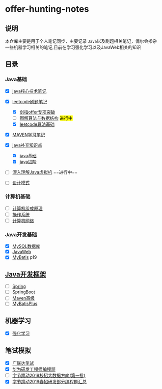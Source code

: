 # offer-hunting-notes

## 说明

本仓库主要是用于个人笔记同步，主要记录 `Java`以及刷题相关笔记，偶尔会掺杂一些机器学习相关的笔记,目前在学习强化学习以及JavaWeb相关的知识

## 目录

### Java基础

- [x] [java核心技术笔记](java核心技术笔记/README.md)
- [x] [leetcode刷题笔记](leetcode/README.md)
  
  - [x] [剑指offer专项突破](leetcode/剑指Offer专项突击版/README.md)
  - [ ] [图解算法与数据结构](leetcode/图解算法与数据结构/README.md) <mark>进行中</mark>
  - [x] [leetcode算法基础](leetcode/leetcode算法基础/README.md)
- [x] [MAVEN学习笔记](maven/README.md)
- [x] [java补充知识点](java补充知识点/README.md)
  - [x] [java基础](java补充知识点/Java基础.md)
  - [x] [java进阶](java补充知识点/Java进阶.md)
- [ ] [深入理解Java虚拟机](深入理解Java虚拟机/README.md) ==进行中==
- [ ] [设计模式](设计模式/README.md)

### 计算机基础

- [ ] [计算机组成原理](计算机组成原理/README.md)
- [ ] [操作系统](操作系统/README.md)
- [ ] [计算机网络](计算机网络/README.md)

### Java开发基础

- [x] [MySQL数据库](数据库/MySQL/README.md)
- [x] [JavaWeb](JavaWeb/README.md) 
- [x] [MyBatis](MyBatis/MyBatis笔记.md) p19

## [Java开发框架](SSM/README.md)

- [ ] [Spring](SSM/Spring.md)
- [ ] [SpringBoot](SSM/SprintBoot.md)
- [ ] [Maven高级]()
- [ ] [MyBatisPlus]()

## 机器学习

- [x] [强化学习](machineLearning/reinforcementLearning/REAMDE.md)

## 笔试模拟

- [x] [广联达笔试](笔试模拟\广联达笔试.md)
- [x] [华为研发工程师编程题](笔试模拟\华为研发工程师编程题.md)
- [ ] [字节跳动2018校招大数据方向(第一批)](笔试模拟\字节跳动2018校招大数据方向(第一批).md)
- [x] [字节跳动2019春招研发部分编程题汇总](笔试模拟\字节跳动2019春招研发部分编程题汇总.md)

